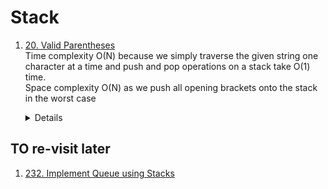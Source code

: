 # Stack
1. [20. Valid Parentheses](https://leetcode.com/problems/valid-parentheses)  
   Time complexity O(N) because we simply traverse the given string one character at a time and push and pop operations on a stack take O(1) time.  
   Space complexity O(N) as we push all opening brackets onto the stack in the worst case
    <details>
      
      ```python
      def isValid(self, s: str) -> bool:
          closeOpenMap = { ")" : "(", "}" : "{", "]" : "["}
          stack = []
          for ch in s:
              if ch in closeOpenMap:
                  if not stack or stack[-1] != closeOpenMap[ch]:
                      return False
                  else:
                      stack.pop()
              else:
                  stack.append(ch)
          return not stack
      ```
    </details>

## TO re-visit later
1. [232. Implement Queue using Stacks](https://leetcode.com/problems/implement-queue-using-stacks)  

